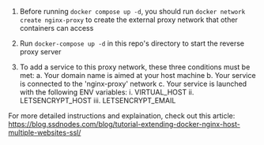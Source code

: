 1. Before running `docker compose up -d`, you should run `docker network create nginx-proxy` to create the external proxy network that other containers can access

2. Run `docker-compose up -d` in this repo's directory to start the reverse proxy server

3. To add a service to this proxy network, these three conditions must be met:
	a. Your domain name is aimed at your host machine
	b. Your service is connected to the 'nginx-proxy' network
	c. Your service is launched with the following ENV variables:
		i. VIRTUAL_HOST
		ii. LETSENCRYPT_HOST
		iii. LETSENCRYPT_EMAIL


For more detailed instructions and explaination, check out this article: https://blog.ssdnodes.com/blog/tutorial-extending-docker-nginx-host-multiple-websites-ssl/
